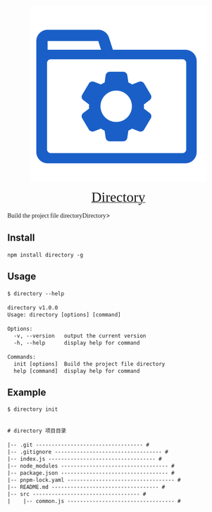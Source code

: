 
<div align=center><a href="https://github.com/ForeverJuvenile/directory#readme"><img src="https://raw.githubusercontent.com/ForeverJuvenile/directory/1c34c1bce8163aec2fa615ae2a181be5e049a8a3/public/logo.svg"></a></div>
<p><center><a href="https://github.com/ForeverJuvenile/directory#readme" ><font face="黑体" size=6>Directory</font></a></center></p>
<p<center><font face="黑体">Build the project file directoryDirectory</font></center>></div>
<br/>

<!-- [![npm version](https://img.shields.io/npm/v/directory.svg)](https://www.npmjs.com/package/directory)
[![Downloads](https://img.shields.io/npm/dm/directory.svg)](https://www.npmjs.com/package/directory) -->

## Install

``` node
npm install directory -g
```

## Usage

``` node
$ directory --help

directory v1.0.0
Usage: directory [options] [command]

Options:
  -v, --version   output the current version
  -h, --help      display help for command

Commands:
  init [options]  Build the project file directory
  help [command]  display help for command

```

## Example

```node
$ directory init


# directory 项目目录

|-- .git ---------------------------------- #
|-- .gitignore ---------------------------------- #
|-- index.js ---------------------------------- #
|-- node_modules ---------------------------------- #
|-- package.json ---------------------------------- #
|-- pnpm-lock.yaml ---------------------------------- #
|-- README.md ---------------------------------- #
|-- src ---------------------------------- #
|    |-- common.js ---------------------------------- #
```
